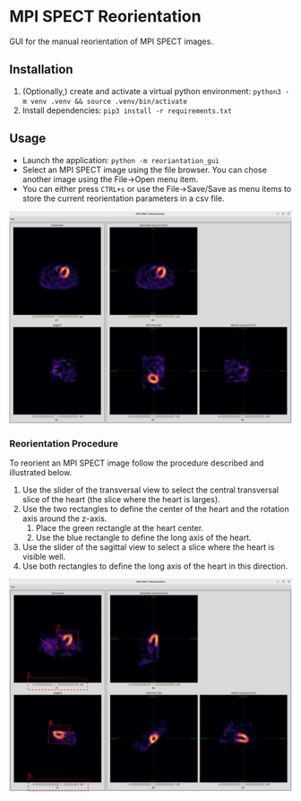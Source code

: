 # MPI SPECT Reorientation
GUI for the manual reorientation of MPI SPECT images.

## Installation
1. (Optionally,) create and activate a virtual python environment: `python3 -m venv .venv && source .venv/bin/activate`
1. Install dependencies: `pip3 install -r requirements.txt`

## Usage
* Launch the application: `python -m reoriantation_gui`
* Select an MPI SPECT image using the file browser. You can chose another image using the File->Open menu item.
* You can either press `CTRL+s` or use the File->Save/Save as menu items to store the current reorientation parameters in a csv file.

![GUI](res/gui.png "GUI")

### Reorientation Procedure
To reorient an MPI SPECT image follow the procedure described and illustrated below.
1. Use the slider of the transversal view to select the central transversal slice of the heart (the slice where the heart is larges).
1. Use the two rectangles to define the center of the heart and the rotation axis around the z-axis.
    1. Place the green rectangle at the heart center.
    1. Use the blue rectangle to define the long axis of the heart.
1. Use the slider of the sagittal view to select a slice where the heart is visible well.
1. Use both rectangles to define the long axis of the heart in this direction.

![Reorientation Procedure](res/reorientation_procedure.png "Reorientation Procedure")